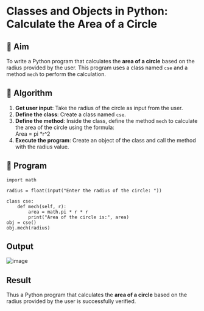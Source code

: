 # Classes and Objects in Python: Calculate the Area of a Circle

## 🎯 Aim
To write a Python program that calculates the **area of a circle** based on the radius provided by the user. This program uses a class named `cse` and a method `mech` to perform the calculation.

## 🧠 Algorithm
1. **Get user input**: Take the radius of the circle as input from the user.
2. **Define the class**: Create a class named `cse`.
3. **Define the method**: Inside the class, define the method `mech` to calculate the area of the circle using the formula:  
   Area = pi *r^2 
4. **Execute the program**: Create an object of the class and call the method with the radius value.

## 🧾 Program
```
import math

radius = float(input("Enter the radius of the circle: "))

class cse:
    def mech(self, r):
        area = math.pi * r * r
        print("Area of the circle is:", area)
obj = cse()
obj.mech(radius)

```

## Output

![image](https://github.com/user-attachments/assets/906c31bf-c66a-48f7-b380-7c413c76e970)

## Result
Thus a Python program that calculates the **area of a circle** based on the radius provided by the user is successfully verified.
